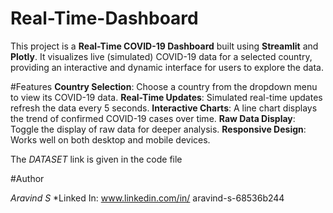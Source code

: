 # Real-Time-Dashboard
This project is a **Real-Time COVID-19 Dashboard** built using **Streamlit** and **Plotly**. It visualizes live (simulated) COVID-19 data for a selected country, providing an interactive and dynamic interface for users to explore the data.

#Features
**Country Selection**: Choose a country from the dropdown menu to view its COVID-19 data.
**Real-Time Updates**: Simulated real-time updates refresh the data every 5 seconds.
**Interactive Charts**: A line chart displays the trend of confirmed COVID-19 cases over time.
**Raw Data Display**: Toggle the display of raw data for deeper analysis.
**Responsive Design**: Works well on both desktop and mobile devices.

The *DATASET* link is given in the code file

#Author

*Aravind S*
*Linked In: www.linkedin.com/in/
aravind-s-68536b244
